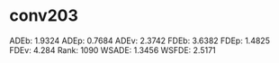 # conv203

ADEb: 1.9324
ADEp: 0.7684
ADEv: 2.3742
FDEb: 3.6382
FDEp: 1.4825
FDEv: 4.284
Rank: 1090
WSADE: 1.3456
WSFDE: 2.5171